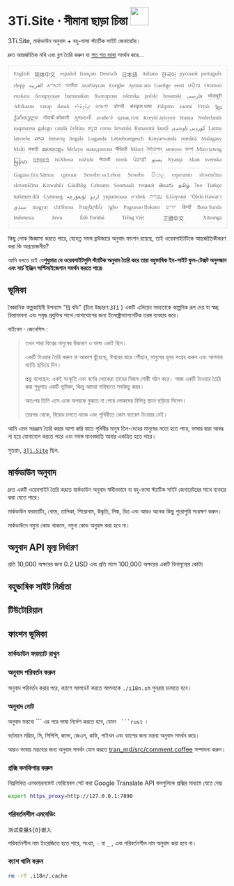 <h1 style="justify-content:space-between">3Ti.Site ⋅ সীমানা ছাড়া চিন্তা <img src="//i-01.eu.org/3Ti/logo.svg" style="user-select:none;margin-top:-1px;width:42px"></h1>

3Ti.Site, মার্কডাউন অনুবাদ + বহু-ভাষা স্ট্যাটিক সাইট জেনারেটর।

দ্রুত আন্তর্জাতিক নথি এবং ব্লগ তৈরি করুন যা [শত শত ভাষা](https://github.com/i18n-site/node/blob/main/lang/src/index.js) সমর্থন করে...

<pre class="langli" style="display:flex;flex-wrap:wrap;background:transparent;border:1px solid #eee;font-size:12px;box-shadow:0 0 3px inset #eee;padding:12px 5px 4px 12px;justify-content:space-between;"><style>pre.langli i{font-weight:300;font-family:s;margin-right:7px;margin-bottom:8px;font-style:normal;color:#666;border-bottom:1px dashed #ccc;}</style><i>English</i><i> 简体中文 </i><i>español</i><i>français</i><i>Deutsch</i><i> 日本語 </i><i>italiano</i><i>한국어</i><i>русский</i><i>português</i><i>shqip</i><i>‫العربية‬</i><i>አማርኛ</i><i>অসমীয়া</i><i>azərbaycan</i><i>Eʋegbe</i><i>Aymar aru</i><i>Gaeilge</i><i>eesti</i><i>ଓଡ଼ିଆ</i><i>Oromoo</i><i>euskara</i><i>беларуская</i><i>bamanakan</i><i>български</i><i>íslenska</i><i>polski</i><i>bosanski</i><i>‫فارسی‬</i><i>भोजपुरी</i><i>Afrikaans</i><i>татар</i><i>dansk</i><i>‫ދިވެހިބަސް‬</i><i>ትግርኛ</i><i>डोगरी</i><i>संस्कृत भाषा</i><i>Filipino</i><i>suomi</i><i>Frysk</i><i>ខ្មែរ</i><i>ქართული</i><i>गोंयची कोंकणी</i><i>ગુજરાતી</i><i>avañe’ẽ</i><i>қазақ тілі</i><i>Kreyòl ayisyen</i><i>Hausa</i><i>Nederlands</i><i>кыргызча</i><i>galego</i><i>català</i><i>čeština</i><i>ಕನ್ನಡ</i><i>corsu</i><i>hrvatski</i><i>Runasimi</i><i>kurdî</i><i>‫کوردیی ناوەندی‬</i><i>Latina</i><i>latviešu</i><i>ລາວ</i><i>lietuvių</i><i>lingála</i><i>Luganda</i><i>Lëtzebuergesch</i><i>Kinyarwanda</i><i>română</i><i>Malagasy</i><i>Malti</i><i>मराठी</i><i>മലയാളം</i><i>Melayu</i><i>македонски</i><i>मैथिली</i><i>Māori</i><i>মৈতৈলোন্</i><i>монгол</i><i>বাংলা</i><i>Mizo ṭawng</i><i>မြန်မာ</i><i>𞄀𞄄𞄰𞄩𞄍𞄜𞄰</i><i>IsiXhosa</i><i>isiZulu</i><i>नेपाली</i><i>norsk</i><i>ਪੰਜਾਬੀ</i><i>‫پښتو‬</i><i>Nyanja</i><i>Akan</i><i>svenska</i><i>Gagana fa'a Sāmoa</i><i>српски</i><i>Sesotho sa Leboa</i><i>Sesotho</i><i>සිංහල</i><i>esperanto</i><i>slovenčina</i><i>slovenščina</i><i>Kiswahili</i><i>Gàidhlig</i><i>Cebuano</i><i>Soomaali</i><i>тоҷикӣ</i><i>తెలుగు</i><i>தமிழ்</i><i>ไทย</i><i>Türkçe</i><i>türkmen dili</i><i>Cymraeg</i><i>‫ئۇيغۇرچە‬</i><i>‫اردو‬</i><i>українська</i><i>o‘zbek</i><i>‫עברית‬</i><i>Ελληνικά</i><i>ʻŌlelo Hawaiʻi</i><i>‫سنڌي‬</i><i>magyar</i><i>chiShona</i><i>հայերեն</i><i>Igbo</i><i>Pagsasao Ilokano</i><i>‫ייִדיש‬</i><i>हिन्दी</i><i>Basa Sunda</i><i>Indonesia</i><i>Jawa</i><i>Èdè Yorùbá</i><i>Tiếng Việt</i><i> 正體中文 </i><i>Xitsonga</i></pre>

কিছু লোক জিজ্ঞাসা করতে পারে, যেহেতু সমস্ত ব্রাউজারে অনুবাদ ফাংশন রয়েছে, তাই ওয়েবসাইটটিকে আন্তর্জাতিকীকরণ করা কি অপ্রয়োজনীয়?

আমি বলতে চাই যে**শুধুমাত্র যে ওয়েবসাইটগুলি স্ট্যাটিক অনুবাদ তৈরি করে তারা বহুভাষিক ইন-সাইট ফুল-টেক্সট অনুসন্ধান এবং সার্চ ইঞ্জিন অপ্টিমাইজেশান সমর্থন করতে পারে৷**

## ভূমিকা

বৈজ্ঞানিক কল্পকাহিনী উপন্যাস &quot;থ্রি বডি&quot; (চীনা উচ্চারণ:`3Tǐ` ) একটি এলিয়েন সভ্যতাকে কাল্পনিক রূপ দেয় যা স্বচ্ছ চিন্তাভাবনা এবং সমৃদ্ধ প্রযুক্তির সাথে যোগাযোগের জন্য ইলেক্ট্রোম্যাগনেটিক তরঙ্গ ব্যবহার করে।

বাইবেল · জেনেসিস :

> তখন সারা বিশ্বের মানুষের উচ্চারণ ও ভাষা একই ছিল।
>
> একটি টাওয়ার তৈরি করুন যা আকাশ ছুঁয়েছে, ঈশ্বরের দ্বারে পৌঁছান, মানুষের হৃদয় সংগ্রহ করুন এবং আপনার খ্যাতি ছড়িয়ে দিন।
>
> প্রভু বলেছেন: একই সংস্কৃতি এবং বর্ণের লোকেরা তাদের নিজস্ব গোষ্ঠী গঠন করে। আজ একটি টাওয়ার তৈরি করা শুধুমাত্র একটি ভূমিকা, কিন্তু আমরা ভবিষ্যতে সবকিছু করব।
>
> অতঃপর তিনি এসে একে অপরকে বুঝতে না পেরে লোকদের বিভিন্ন স্থানে ছড়িয়ে দিলেন।
>
> তারপর থেকে, বিরোধ চলতে থাকে এবং পৃথিবীতে কোন ব্যাবেল টাওয়ার নেই।

আমি এমন সরঞ্জাম তৈরি করার আশা করি যাতে পৃথিবীর মানুষ তিন-দেহের মানুষের মতো হতে পারে, ভাষার দ্বারা আবদ্ধ না হয়ে যোগাযোগ করতে পারে এবং সমস্ত মানবজাতি আবার একত্রিত হতে পারে।

সুতরাং, [`3Ti.Site`](//3Ti.Site) ছিল.

## মার্কডাউন অনুবাদ

দ্রুত একটি ওয়েবসাইট তৈরি করতে মার্কডাউন অনুবাদ স্বাধীনভাবে বা বহু-ভাষা স্ট্যাটিক সাইট জেনারেটরের সাথে ব্যবহার করা যেতে পারে।

মার্কডাউন ফরম্যাটিং, বোল্ড, তালিকা, শিরোনাম, উদ্ধৃতি, লিঙ্ক, চিত্র এবং আরও অনেক কিছু পুরোপুরি সংরক্ষণ করুন।

মার্কডাউনে নমুনা কোড থাকলে, নমুনা কোড অনুবাদ করা হবে না।

## অনুবাদ API মূল্য নির্ধারণ

প্রতি 10,000 অক্ষরের জন্য 0.2 USD এবং প্রতি মাসে 100,000 অক্ষরের একটি বিনামূল্যের কোটা৷

## বহুভাষিক সাইট নির্মাতা

## টিউটোরিয়াল

## ফাংশন ভূমিকা

### মার্কডাউন ফরম্যাট রাখুন

### অনুবাদ পরিবর্তন করুন

অনুবাদ পরিবর্তন করার পরে, ক্যাশে আপডেট করতে আপনাকে `./i18n.sh` পুনরায় চালাতে হবে।

### অনুবাদ নোট

অনুবাদ মন্তব্যে \``` এর পরে ভাষা নির্দেশ করতে হবে, যেমন ` ```rust` ।

বর্তমানে মরিচা, সি, সিপিপি, জাভা, জেএস, কফি, পাইথন এবং ব্যাশের জন্য মন্তব্য অনুবাদ সমর্থন করে।

আরও ভাষায় মন্তব্যের জন্য অনুবাদ সমর্থন যোগ করতে [tran_md/src/comment.coffee](https://github.com/i18n-site/node/blob/main/tran_md/src/comment.coffee) সম্পাদনা করুন।

### প্রক্সি কনফিগার করুন

নিম্নলিখিত এনভায়রনমেন্ট ভেরিয়েবল সেট করা Google Translate API কলগুলিকে প্রক্সির মাধ্যমে যেতে দেয়৷

```bash
export https_proxy=http://127.0.0.1:7890
```

### পরিবর্তনশীল এমবেডিং

```
测试变量${0}嵌入
```

পরিবর্তনশীল নাম ইংরেজিতে হতে পারে, সংখ্যা, `-` বা `_` , এবং পরিবর্তনশীল নাম অনুবাদ করা হবে না।

### ক্যাশ খালি করুন

```bash
rm -rf .i18n/.cache
```
